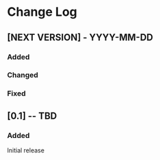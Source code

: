 # Change Log

## [NEXT VERSION] - YYYY-MM-DD

### Added

### Changed

### Fixed

## [0.1] -- TBD

### Added

Initial release

<!-- reference-style links -->

[@lipkau]: https://github.com/lipkau
